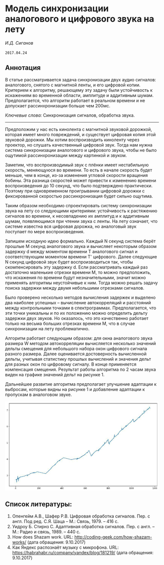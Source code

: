 # Модель синхронизации аналогового и цифрового звука на лету

_И.Д. Сиганов_

`2017.04.24`

## Аннотация

В статье рассматривается задача синхронизации двух аудио сигналов: аналогового, снятого с магнитной ленты, и его цифровой копии. Критерием к алгоритму, решающему эту задачу были устойчивость к искажениям во временной области, амплитуде и аддитивным шумам. Предполагается, что алгоритм работает в реальном времени и не допускает рассинхронизации больше чем 200мс.

*Ключевые слова:* Синхронизация сигналов, обработка звука.

---

Предположим у нас есть кинолента с магнитной звуковой дорожкой, которая имеет много повреждений, и существует цифровая копия этой звуковой дорожки. Мы хотим воспроизводить киноленту через проектор, но слушать качественный цифровой звук. Тогда нам нужна система синхронизации аналогового и цифрового звука, чтобы не было ощутимой рассинхронизации между картинкой и звуком.

Заметим, что воспроизводимый звук с плёнки имеет нестабильную скорость, меняющуюся во времени. То есть в начале скорость будет меньше, чем в конце, из-за изменения угловой скорости вращения бобины. Эта разница скоростей может привести к изменению времени воспроизведения до 10 секунд, что было подтверждено практически. Поэтому при одновременном проигрывании цифровой дорожки с фиксированной скоростью рассинхронизация будет сильно ощутима.

Таким образом необходимо спроектировать систему синхронизации звука на лету со следующими критериями: устойчивость к растяжению сигналов во времени, к несовпадению их амплитуд и к аддитивным шумам, появляющимся при чтении звука с  ленты. На лету означает, что системе известна вся цифровая дорожка, но аналоговый звук поступает по мере воспроизведения.

Запишем исходную идею формально. Каждый N секунд система берёт прошлые M секунд аналогового звука и вычисляет некоторым образом задержку d между моментом времени T аналогового сигнал и соответствующим моментом времени T' цифрового. Далее следующие N секунд цифровой звук будет воспроизводиться так, чтобы скомпенсировать эту задержку d. Если рассматривать каждый раз достаточно маленькие отрезки времени M, то можно предположить, что искажения по времени будут незначительными, значит можно применять алгоритмы неустойчивые к ним. Тогда можно решать задачу поиска задержки между двумя небольшими отрезками сигналов.

Было проверено несколько методов вычисления задержек и выделено два наиболее успешных – вычисление автокорреляций и расстояний между контрольными точками в спектрограммах. Предполагается, что эти точки уникальны и по их положению можно определить дельту задержки двух звуков. Но оказалось, что это качественно работает только на весьма больших отрезках времени M, что в случае синхронизации на лету проблематично.

Алгоритм работает следующим образом: для окна аналогового звука размера W методом автокорреляции вычисляется несколько значений дельты смещения для небольшого набора окон цифрового сигнала разного размера. Далее оценивается достоверность вычисленной дельты, учитывая статистику прошлых вычислений и значения дельт для разных окон по цифровому сигналу. В конце применяется компенсация смещения. Результат работы алгоритма по 2 часам звука виден на графике значений дельт на рисунке 1.

Дальнейшее развитие алгоритма предполагает улучшение адаптации к выбросам, которые видны на рисунке 1 и добавление адаптации к пропускам в аналоговом звуке.

![Рисукнок 1](/assets/synchronisation_process.jpg)

## Список литературы:

1. Опенгейм А.В., Шафер Р.В. Цифровая обработка сигналов. Пер. с англ. Под ред. С.Я. Шаца – М.: Связь, 1979. – 416 с.
2. Уидроу Б. Стирнз С. Адаптивная обработка сигналов. Пер. с англ. – М.: Радио и связь, 1989. – 440 с.
3. How does Shazam work. URL: http://coding-geek.com/how-shazam-works/ (дата обращения: 9.10.2017)
5. Как Яндекс распознаёт музыку с микрофона. URL: https://habrahabr.ru/company/yandex/blog/181219/ (дата обращения: 9.10.2017)

